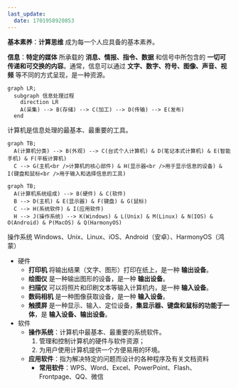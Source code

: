 ```yaml
---
last_update:
  date: 1701958920853
---
```


**基本素养**：**计算思维** 成为每一个人应具备的基本素养。

**信息**：**特定的媒体** 所承载的 **消息、情报、指令、数据** 和信号中所包含的 **一切可传递和可交换的内容**。通常，信息可以通过 **文字、数字、符号、图像、声音、视频** 等不同的方式呈现，是一种资源。

```mermaid
graph LR;
  subgraph 信息处理过程
    direction LR
    A(采集) --> B(存储) --> C(加工) --> D(传输) --> E(发布)
  end
```

计算机是信息处理的最基本、最重要的工具。

```mermaid
graph TB;
  A(计算机分类) --> B(外观) --> C(台式个人计算机) & D(笔记本式计算机) & E(智能手机) & F(平板计算机)
  C --> G(主机<br />计算机的核心部件) & H(显示器<br />用于显示信息的设备) & I(键盘和鼠标<br />用于输入和选择信息的工具)
```

```mermaid
graph TB;
  A(计算机系统组成) --> B(硬件) & C(软件)
  B --> D(主机) & E(显示器) & F(键盘) & G(鼠标)
  C --> H(系统软件) & I(应用软件)
  H --> J(操作系统) --> K(Windows) & L(Unix) & M(Linux) & N(IOS) & O(Android) & P(MacOS) & Q(HarmonyOS)
```

操作系统 Windows、Unix、Linux、iOS、Android（安卓）、HarmonyOS（鸿蒙）

- 硬件
  - **打印机** 将输出结果（文字、图形）打印在纸上，是一种 **输出设备**。
  - **绘图仪** 是一种输出图形的设备，是一种 **输出设备**。
  - **扫描仪** 可以将照片和印刷文本等输入计算机内，是一种 **输入设备**。
  - **数码相机** 是一种图像获取设备，是一种 **输入设备**。
  - **触摸屏** 是一种显示、输入、定位设备，**集显示器、键盘和鼠标的功能于一体**，是 **输入设备、输出设备**。
- 软件
  - **操作系统**：计算机中最基本、最重要的系统软件。
    1. 管理和控制计算机的硬件与软件资源；
    2. 为用户使用计算机提供一个方便易用的环境。
  - **应用软件**：指为解决特定的问题而设计的各种程序及有关文档资料
    - **常用软件**：WPS、Word、Excel、PowerPoint、Flash、Frontpage、QQ、微信
